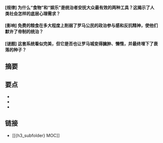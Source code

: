 #### [规律] 为什么“食物”和“娱乐”是统治者安抚大众最有效的两种工具？这揭示了人类社会怎样的底层心理需求？


#### [影响] 免费的粮食在多大程度上削弱了罗马公民的政治参与感和反抗精神，使他们默许了帝制的统治？


#### [谜题] 这套系统看似完美，但它是否也让罗马城变得臃肿、懒惰，并最终埋下了衰落的种子？


## 摘要


## 要点

- 
- 
- 

## 链接

- [[{h3_subfolder} MOC]]
